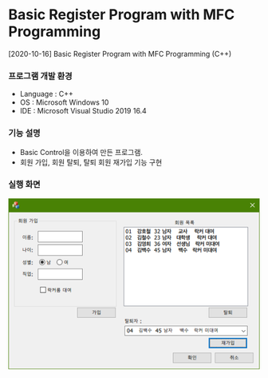 # Basic Register Program with MFC Programming
[2020-10-16] Basic Register Program with MFC Programming (C++)

### 프로그램 개발 환경
- Language : C++
- OS : Microsoft Windows 10
- IDE : Microsoft Visual Studio 2019 16.4

### 기능 설명
- Basic Control을 이용하여 만든 프로그램.
- 회원 가입, 회원 탈퇴, 탈퇴 회원 재가입 기능 구현

### 실행 화면

![실행 화면](picture.PNG)
